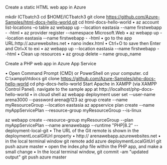 Create a static HTML web app in Azure

mkdir ICTbatch3 
cd $HOME/ICTbatch3
git clone https://github.com/Azure-Samples/html-docs-hello-world.git
cd html-docs-hello-world
•	az account list-locations –o table
az webapp up --location eastasia --name firstwebapp - -html
•	az provider register --namespace Microsoft.Web
•	az webapp up --location eastasia --name firstwebapp - -html
•	go to the app URL:http://.azurewebsites.net
•	nano index.html
•	Ctrl+O to save then Enter and Ctrl+X to exi
•	az webapp up --location eastasia --name firstwebapp - -html
•	Clean up resources
•	az group delete – name group_name


Create a PHP web app in Azure App Service

•	Open Command Prompt (CMD) or PowerShell on your computer.
cd C:\xampp\htdocs
git clone https://github.com/Azure-Samples/php-docs-hello-world
cd php-docs-hello-world
Start Apache in XAMPP (via XAMPP Control Panel).
navigate to the sample app at http://localhost/php-docs-hello-world
•	in cloud shell
az webapp deployment user set --user-name  arena3000 --password arena@123
az group create --name myResourceGroup --location eastasia
az appservice plan create --name myAppServicePlan --resource-group myResourceGroup --is-linux

az webapp create --resource-group myResourceGroup --plan myAppServicePlan --name arenawebapp --runtime "PHP|8.2" --deployment-local-git
•	The URL of the Git remote is shown in the deploymentLocalGitUrl property
•	http:// arenawebapp.azurewebsites.net
•	in the local terminal window
git remote add azure deploymentLocalGitUrl
git push azure master
•	open the index.php file within the PHP app, and make a small change
•	In the local terminal window,
git commit -am "updated output" 
git push azure master
